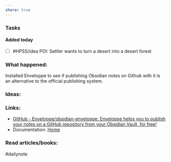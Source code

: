 ```yaml
---
share: true
---
```

### Tasks 

#### Added today

- [ ] #HPSS/idea POI: Settler wants to turn a desert into a desert forest

### What happened:
Installed Enveloppe to see if publishing Obsidian notes on Github with it is an alternative to the official publishing system.

### Ideas:


### Links:
- [GitHub - Enveloppe/obsidian-enveloppe: Enveloppe helps you to publish your notes on a GitHub repository from your Obsidian Vault, for free!](https://github.com/Enveloppe/obsidian-enveloppe)
- Documentation: [Home](https://enveloppe.github.io)

### Read articles/books:


#dailynote 